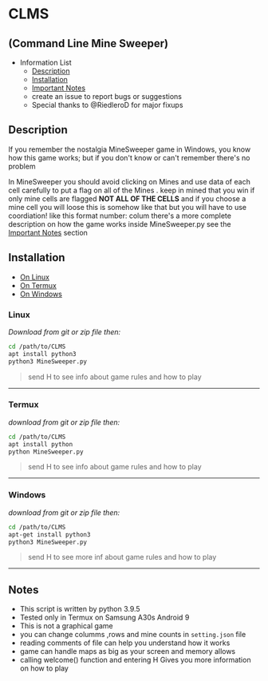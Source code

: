 # CLMS
(Command Line Mine Sweeper)
------------------------------

* Information List
  * [Description](#Description)
  * [Installation](#Installation)
  * [Important Notes](#Notes)
  * create an issue to report bugs or suggestions
  * Special thanks to @RiedleroD for major fixups

## Description
If you remember the nostalgia MineSweeper game
in Windows, you know how this game works;
but if you don't know or can't remember there's no problem

In MineSweeper you should avoid clicking on Mines
and use data of each cell carefully to put a flag 
on all of the Mines .
keep in mined that you win if only mine cells are flagged __NOT ALL OF THE CELLS__
and if you choose a mine cell you will loose
this is somehow like that but you will have to use coordiation! like this format
number: colum 
there's a more complete description on how the game works inside MineSweeper.py
see the [Important Notes](#Notes) section

## Installation
* [On Linux](#Linux)
* [On Termux](#Termux)
* [On Windows](#Windows)


### Linux
_Download from git or zip file then:_
```bash
cd /path/to/CLMS
apt install python3
python3 MineSweeper.py
```
> send H to see info about game rules and how to play
-----------------------------------------------------



### Termux
_download from git or zip file then:_
```bash
cd /path/to/CLMS
apt install python
python MineSweeper.py
```
> send H to see info about game rules and how to play
-----------------------------------------------------



### Windows
_download from git or zip file then:_
```bash
cd /path/to/CLMS
apt-get install python3
python3 MineSweeper.py
```
> send H to see more inf about game rules and how to play
---------------------------------------------------------

## Notes
- This script is written by python 3.9.5
- Tested only in Termux on Samsung A30s Android 9
- This is not a graphical game 
- you can change columms ,rows and mine counts in `setting.json` file
- reading comments of file can help you understand how it works
- game can handle maps as big as your screen and memory allows
- calling welcome() function and entering H Gives you more information on how to play



